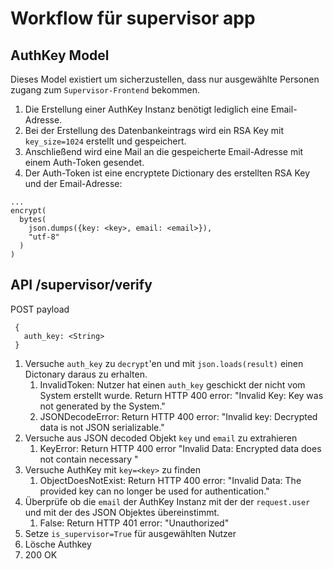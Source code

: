 

# Workflow für supervisor app

## AuthKey Model

Dieses Model existiert um sicherzustellen, dass nur ausgewählte Personen
zugang zum `Supervisor-Frontend` bekommen.

1. Die Erstellung einer AuthKey Instanz benötigt lediglich eine Email-Adresse.
2. Bei der Erstellung des Datenbankeintrags wird ein RSA Key mit `key_size=1024` erstellt und gespeichert.
3. Anschließend wird eine Mail an die gespeicherte Email-Adresse mit einem Auth-Token gesendet.
4. Der Auth-Token ist eine encryptete Dictionary des erstellten RSA Key und der Email-Adresse:

```
...
encrypt(
  bytes(
    json.dumps({key: <key>, email: <email>}),
    "utf-8"
  )
)
```


## API /supervisor/verify

POST payload
```
 {
   auth_key: <String>
 }
```

1. Versuche `auth_key` zu `decrypt`'en und mit `json.loads(result)` einen Dictonary daraus zu erhalten.
   1. InvalidToken: Nutzer hat einen `auth_key` geschickt der nicht vom System erstellt wurde.
   Return HTTP 400 error: "Invalid Key: Key was not generated by the System."
   2. JSONDecodeError: Return HTTP 400 error: "Invalid key: Decrypted data is not JSON serializable."
2. Versuche aus JSON decoded Objekt `key` und `email` zu extrahieren
   1. KeyError: Return HTTP 400 error "Invalid Data: Encrypted data does not contain necessary "
3. Versuche AuthKey mit `key=<key>` zu finden
   1. ObjectDoesNotExist: Return HTTP 400 error: "Invalid Data: The provided key can no longer be used for authentication."
4. Überprüfe ob die `email` der AuthKey Instanz mit der der `request.user` und mit der des JSON Objektes übereinstimmt.
   1. False: Return HTTP 401 error: "Unauthorized"
5. Setze `is_supervisor=True` für ausgewählten Nutzer
6. Lösche Authkey
7. 200 OK


